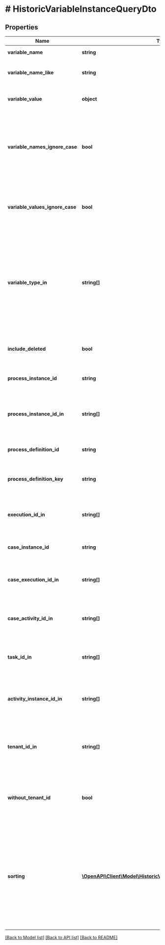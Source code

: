 # # HistoricVariableInstanceQueryDto

## Properties

Name | Type | Description | Notes
------------ | ------------- | ------------- | -------------
**variable_name** | **string** | Filter by variable name. | [optional]
**variable_name_like** | **string** | Restrict to variables with a name like the parameter. | [optional]
**variable_value** | **object** | Filter by variable value. May be &#x60;String&#x60;, &#x60;Number&#x60; or &#x60;Boolean&#x60;. | [optional]
**variable_names_ignore_case** | **bool** | Match the variable name provided in &#x60;variableName&#x60; and &#x60;variableNameLike&#x60; case- insensitively. If set to &#x60;true&#x60; **variableName** and **variablename** are treated as equal. | [optional]
**variable_values_ignore_case** | **bool** | Match the variable value provided in &#x60;variableValue&#x60; case-insensitively. If set to &#x60;true&#x60; **variableValue** and **variablevalue** are treated as equal. | [optional]
**variable_type_in** | **string[]** | Only include historic variable instances which belong to one of the passed and comma- separated variable types. A list of all supported variable types can be found [here](https://docs.camunda.org/manual/latest/user-guide/process-engine/variables/#supported-variable-values). **Note:** All non-primitive variables are associated with the type &#39;serializable&#39;. | [optional]
**include_deleted** | **bool** | Include variables that has already been deleted during the execution. | [optional]
**process_instance_id** | **string** | Filter by the process instance the variable belongs to. | [optional]
**process_instance_id_in** | **string[]** | Only include historic variable instances which belong to one of the passed  process instance ids. | [optional]
**process_definition_id** | **string** | Filter by the process definition the variable belongs to. | [optional]
**process_definition_key** | **string** | Filter by a key of the process definition the variable belongs to. | [optional]
**execution_id_in** | **string[]** | Only include historic variable instances which belong to one of the passed and  execution ids. | [optional]
**case_instance_id** | **string** | Filter by the case instance the variable belongs to. | [optional]
**case_execution_id_in** | **string[]** | Only include historic variable instances which belong to one of the passed and  case execution ids. | [optional]
**case_activity_id_in** | **string[]** | Only include historic variable instances which belong to one of the passed and  case activity ids. | [optional]
**task_id_in** | **string[]** | Only include historic variable instances which belong to one of the passed and  task ids. | [optional]
**activity_instance_id_in** | **string[]** | Only include historic variable instances which belong to one of the passed and  activity instance ids. | [optional]
**tenant_id_in** | **string[]** | Only include historic variable instances which belong to one of the passed and comma- separated tenant ids. | [optional]
**without_tenant_id** | **bool** | Only include historic variable instances that belong to no tenant. Value may only be &#x60;true&#x60;, as &#x60;false&#x60; is the default behavior. | [optional]
**sorting** | [**\OpenAPI\Client\Model\HistoricVariableInstanceQueryDtoSorting[]**](HistoricVariableInstanceQueryDtoSorting.md) | An array of criteria to sort the result by. Each element of the array is                      an object that specifies one ordering. The position in the array                      identifies the rank of an ordering, i.e., whether it is primary, secondary,                      etc. Sorting has no effect for &#x60;count&#x60; endpoints | [optional]

[[Back to Model list]](../../README.md#models) [[Back to API list]](../../README.md#endpoints) [[Back to README]](../../README.md)
